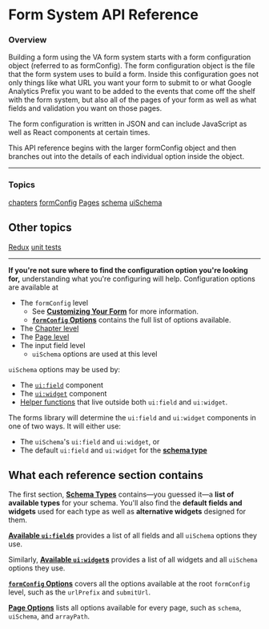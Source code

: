 # Form System API Reference

### Overview

Building a form using the VA form system starts with a form configuration object (referred to as formConfig). The form configuration object is the file that the form system uses to build a form. Inside this configuration goes not only things like what URL you want your form to submit to or what Google Analytics Prefix you want to be added to the events that come off the shelf with the form system, but also all of the pages of your form as well as what fields and validation you want on those pages. 

The form configuration is written in JSON and can include JavaScript as well as React components at certain times.

This API reference begins with the larger formConfig object and then branches out into the details of each individual option inside the object.

<hr>

### Topics

[chapters]()
[formConfig]()
[Pages]()
[schema]()
[uiSchema]()

## 

## Other topics
[Redux]()
[unit tests]()


<hr>

<!-- TODO: Add a link for how to let us know -->
<!-- TODO: Link to the documentation repo to make it easier to submit a PR -->



**If you're not sure where to find the configuration option you're looking
for,** understanding what you're configuring will help. Configuration options
are available at
- The `formConfig` level
  - See [**Customizing Your Form**](./customizing-your-form.md) for more information.
  - [**`formConfig` Options**](./formconfig-options.md) contains the full list
    of options available.
- The [Chapter level](./chapter-options.md)
- The [Page level](./page-options.md)
- The input field level
  - `uiSchema` options are used at this level

`uiSchema` options may be used by:
- The [`ui:field`](./available-uifields.md) component
- The [`ui:widget`](./available-uiwidgets.md) component
- [Helper functions](./other-uischema-options.md) that live outside both
  `ui:field` and `ui:widget`.

The forms library will determine the `ui:field` and `ui:widget` components in
one of two ways. It will either use:
- The `uiSchema`'s `ui:field` and `ui:widget`, or
- The default `ui:field` and `ui:widget` for the [**schema
    type**](schema-types.md)

## What each reference section contains
The first section, [**Schema Types**](schema-types.md) contains—you guessed it—a
**list of available types** for your schema. You'll also find the **default
fields and widgets** used for each type as well as **alternative widgets**
designed for them.

[**Available `ui:field`s**](available-uifields.md) provides a list of all fields and
all `uiSchema` options they use.

Similarly, [**Available `ui:widget`s**](./available-uiwidgets.md) provides a list of
all widgets and all `uiSchema` options they use.

[**`formConfig` Options**](./formconfig-options.md) covers all the options available
at the root `formConfig` level, such as the `urlPrefix` and `submitUrl`.

[**Page Options**](./page-options.md) lists all options available for every page,
such as `schema`, `uiSchema`, and `arrayPath`.
